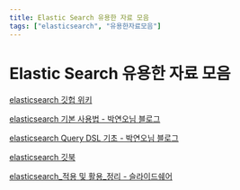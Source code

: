 ```yaml
---
title: Elastic Search 유용한 자료 모음
tags: ["elasticsearch", "유용한자료모음"]
---
```

# Elastic Search 유용한 자료 모음

[elasticsearch 깃헙 위키](https://github.com/higee/elastic/wiki/API)

[elasticsearch 기본 사용법 - 박연오님 블로그](https://bakyeono.net/post/2016-06-03-start-elasticsearch.html)

[elasticsearch Query DSL 기초 - 박연오님 블로그](https://bakyeono.net/post/2016-08-20-elasticsearch-querydsl-basic.html#bool-%ED%95%84%ED%84%B0)

[elasticsearch 깃북](https://elasticsearch.oofbird.net/getting-started.html)

[elasticsearch_적용 및 활용_정리 - 슬라이드쉐어](https://www.slideshare.net/JunyiSong1/elasticsearch-45936425)

<TagLinks />

<Disqus />
